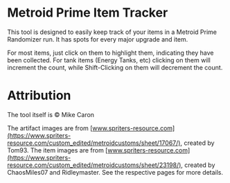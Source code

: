 Metroid Prime Item Tracker
==========================

This tool is designed to easily keep track of your items in a Metroid Prime Randomizer run. It has
spots for every major upgrade and item.

For most items, just click on them to highlight them, indicating they have been collected. For tank
items (Energy Tanks, etc) clicking on them will increment the count, while Shift-Clicking on them
will decrement the count.

Attribution
===========

The tool itself is &copy; Mike Caron

The artifact images are from
[www.spriters-resource.com](https://www.spriters-resource.com/custom_edited/metroidcustoms/sheet/17067/),
created by Tom93. The item images are from
[www.spriters-resource.com](https://www.spriters-resource.com/custom_edited/metroidcustoms/sheet/23198/),
created by ChaosMiles07 and Ridleymaster. See the respective pages for more details.